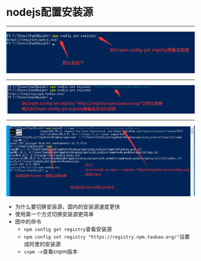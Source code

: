# nodejs配置安装源

---
![step0001](/web/vue-images/nodejs-0013.png)

---
![step0001](/web/vue-images/nodejs-0014.png)

---
![step0001](/web/vue-images/nodejs-0015.png)

- 为什么要切换安装源，国内的安装源速度更快
- 使用第一个方式切换安装源更简单
- 图中的命令
  - `npm config get registry`查看安装源
  - `npm config set registry "https://registry.npm.taobao.org/"`设置成阿里的安装源
  - `cnpm -v`查看cnpm版本